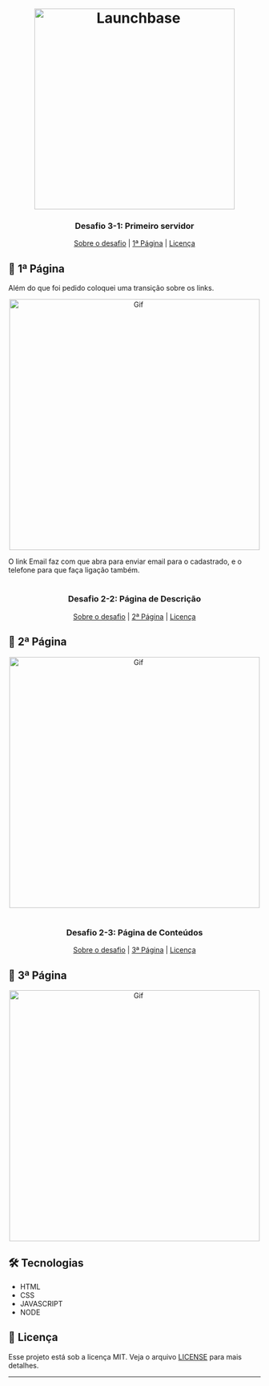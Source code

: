 <h1 align="center">
    <img alt="Launchbase" src="https://storage.googleapis.com/golden-wind/bootcamp-launchbase/logo.png" width="400px" />
</h1>

<h3 align="center">
  Desafio 3-1: Primeiro servidor
</h3>

<p align="center">
    <a href="https://github.com/rocketseat-education/bootcamp-launchbase-desafios-03/blob/master/desafios/03-1-primeiro-servidor.md">Sobre o desafio</a> |
    <a href="#🚀-1ª-página">1ª Página</a> |
    <a href="#📝-licença">Licença</a>
  </p>


## 🚀 1ª Página

Além do que foi pedido coloquei uma transição sobre os links.
<div align="center">
<img src="https://media.giphy.com/media/KHKaBriTX9zKib8pIh/giphy.gif" alt="Gif" width="500px" >
</div>

O link Email faz com que abra para enviar email para o cadastrado, e o telefone para que faça ligação também.

#

<h3 align="center">
  Desafio 2-2: Página de Descrição
</h3>

<p align="center">
    <a href="https://github.com/rocketseat-education/bootcamp-launchbase-desafios-02/blob/master/desafios/02-2-pagina-descricao.md">Sobre o desafio</a> |
    <a href="#🚀-2ª-página">2ª Página</a> |
    <a href="#📝-licença">Licença</a>
  </p>


## 🚀 2ª Página

<div align="center">
<img src="https://user-images.githubusercontent.com/66276291/122144648-45354780-ce2a-11eb-96dc-720050673211.gif" alt="Gif" width="500px" >
</div>

#

<h3 align="center">
  Desafio 2-3: Página de Conteúdos
</h3>

<p align="center">
    <a href="https://github.com/rocketseat-education/bootcamp-launchbase-desafios-02/blob/master/desafios/02-3-pagina-cursos-e-iframe.md">Sobre o desafio</a> |
    <a href="#🚀-3ª-página">3ª Página</a> |
    <a href="#📝-licença">Licença</a>
  </p>


## 🚀 3ª Página

<div align="center">
<img src="https://user-images.githubusercontent.com/66276291/137423209-f4c5f020-160a-4813-be8b-40351dbe862f.gif" alt="Gif" width="500px" >
</div>


## 🛠️ Tecnologias

- HTML
- CSS
- JAVASCRIPT
- NODE


## 📝 Licença

Esse projeto está sob a licença MIT. Veja o arquivo [LICENSE](../LICENSE) para mais detalhes.
  
---